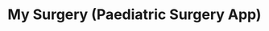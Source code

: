 ---
hackday: "14-newcastle"
title: "My Surgery (Paediatric Surgery App)"
summary: "Paediatric Surgery Information App"
team:
  - "@Me_Matt_B"
  - "@DrTechnophile"
  - "Mike Leggate"
  - "Andrew Sha"
  - "@fredkingham"
---
